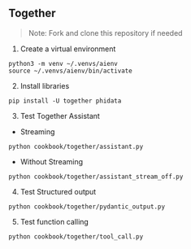 ## Together

> Note: Fork and clone this repository if needed

1. Create a virtual environment

```shell
python3 -m venv ~/.venvs/aienv
source ~/.venvs/aienv/bin/activate
```

2. Install libraries

```shell
pip install -U together phidata
```

3. Test Together Assistant

- Streaming

```shell
python cookbook/together/assistant.py
```

- Without Streaming

```shell
python cookbook/together/assistant_stream_off.py
```

4. Test Structured output

```shell
python cookbook/together/pydantic_output.py
```

5. Test function calling

```shell
python cookbook/together/tool_call.py
```
